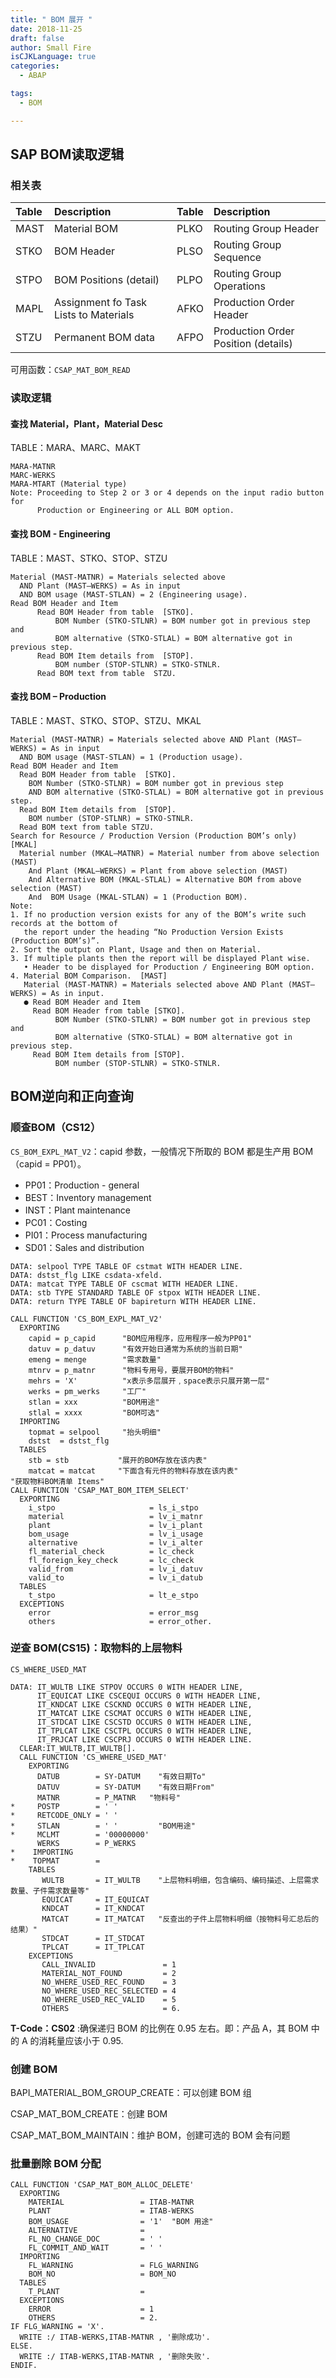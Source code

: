 ```yaml
---
title: " BOM 展开 "
date: 2018-11-25
draft: false
author: Small Fire
isCJKLanguage: true
categories: 
  - ABAP

tags: 
  - BOM

---
```



## SAP BOM读取逻辑

### 相关表

| Table | Description                           | Table | Description                         |
| :---- | :------------------------------------ | :---- | :---------------------------------- |
| MAST  | Material BOM                          | PLKO  | Routing Group Header                |
| STKO  | BOM Header                            | PLSO  | Routing Group Sequence              |
| STPO  | BOM Positions (detail)                | PLPO  | Routing Group Operations            |
| MAPL  | Assignment fo Task Lists to Materials | AFKO  | Production Order Header             |
| STZU  | Permanent BOM data                    | AFPO  | Production Order Position (details) |


可用函数：`CSAP_MAT_BOM_READ`

### 读取逻辑 ###

#### 查找 Material，Plant，Material Desc

TABLE：MARA、MARC、MAKT

```ABAP
MARA-MATNR    
MARC-WERKS   
MARA-MTART (Material type)
Note: Proceeding to Step 2 or 3 or 4 depends on the input radio button for 
      Production or Engineering or ALL BOM option.
```

#### 查找 BOM - Engineering

TABLE：MAST、STKO、STOP、STZU

```ABAP
Material (MAST-MATNR) = Materials selected above
  AND Plant (MAST–WERKS) = As in input 
  AND BOM usage (MAST-STLAN) = 2 (Engineering usage).
Read BOM Header and Item
      Read BOM Header from table  [STKO].
          BOM Number (STKO-STLNR) = BOM number got in previous step and
          BOM alternative (STKO-STLAL) = BOM alternative got in previous step.
      Read BOM Item details from  [STOP].
          BOM number (STOP-STLNR) = STKO-STNLR.
      Read BOM text from table  STZU.
```

#### 查找 BOM – Production

TABLE：MAST、STKO、STOP、STZU、MKAL

```ABAP
Material (MAST-MATNR) = Materials selected above AND Plant (MAST–WERKS) = As in input 
  AND BOM usage (MAST-STLAN) = 1 (Production usage).
Read BOM Header and Item
  Read BOM Header from table  [STKO].
    BOM Number (STKO-STLNR) = BOM number got in previous step
    AND BOM alternative (STKO-STLAL) = BOM alternative got in previous step.
  Read BOM Item details from  [STOP].
    BOM number (STOP-STLNR) = STKO-STNLR.
  Read BOM text from table STZU.
Search for Resource / Production Version (Production BOM’s only)   [MKAL]
  Material number (MKAL–MATNR) = Material number from above selection (MAST) 
    And Plant (MKAL–WERKS) = Plant from above selection (MAST)
    And Alternative BOM (MKAL-STLAL) = Alternative BOM from above selection (MAST) 
    And  BOM Usage (MKAL-STLAN) = 1 (Production BOM).
Note:
1. If no production version exists for any of the BOM’s write such records at the bottom of 
   the report under the heading “No Production Version Exists (Production BOM’s)”.
2. Sort the output on Plant, Usage and then on Material.
3. If multiple plants then the report will be displayed Plant wise.
   • Header to be displayed for Production / Engineering BOM option.
4. Material BOM Comparison.  [MAST]
   Material (MAST-MATNR) = Materials selected above AND Plant (MAST–WERKS) = As in input.
   ● Read BOM Header and Item
  	 Read BOM Header from table [STKO].
    	  BOM Number (STKO-STLNR) = BOM number got in previous step and
    	  BOM alternative (STKO-STLAL) = BOM alternative got in previous step.
  	 Read BOM Item details from [STOP].
          BOM number (STOP-STLNR) = STKO-STNLR.
```

## BOM逆向和正向查询 ##

### 顺查BOM（CS12）

`CS_BOM_EXPL_MAT_V2`：capid 参数，一般情况下所取的 BOM 都是生产用 BOM（capid = PP01）。

- PP01：Production - general 
- BEST：Inventory management
- INST：Plant maintenance
- PC01：Costing
- PI01：Process manufacturing
- SD01：Sales and distribution

```ABAP
DATA: selpool TYPE TABLE OF cstmat WITH HEADER LINE.
DATA: dstst_flg LIKE csdata-xfeld.
DATA: matcat TYPE TABLE OF cscmat WITH HEADER LINE.
DATA: stb TYPE STANDARD TABLE OF stpox WITH HEADER LINE.
DATA: return TYPE TABLE OF bapireturn WITH HEADER LINE.

CALL FUNCTION 'CS_BOM_EXPL_MAT_V2'
  EXPORTING
    capid = p_capid      "BOM应用程序，应用程序一般为PP01"
    datuv = p_datuv      "有效开始日通常为系统的当前日期"
    emeng = menge        "需求数量"
    mtnrv = p_matnr      "物料专用号，要展开BOM的物料"
    mehrs = 'X'          "x表示多层展开﹐space表示只展开第一层"
    werks = pm_werks     "工厂"
    stlan = xxx          "BOM用途"
    stlal = xxxx         "BOM可选"
  IMPORTING
    topmat = selpool     "抬头明细"
    dstst  = dstst_flg
  TABLES
    stb = stb           "展开的BOM存放在该内表"
    matcat = matcat     "下面含有元件的物料存放在该内表"
"获取物料BOM清单 Items"
CALL FUNCTION 'CSAP_MAT_BOM_ITEM_SELECT'
  EXPORTING
    i_stpo                     = ls_i_stpo
    material                   = lv_i_matnr
    plant                      = lv_i_plant
    bom_usage                  = lv_i_usage
    alternative                = lv_i_alter
    fl_material_check          = lc_check
    fl_foreign_key_check       = lc_check
    valid_from                 = lv_i_datuv
    valid_to                   = lv_i_datub
  TABLES
    t_stpo                     = lt_e_stpo
  EXCEPTIONS
    error                      = error_msg
    others                     = error_other.
```

### 逆查 BOM(CS15)：取物料的上层物料

`CS_WHERE_USED_MAT`

```ABAP
DATA: IT_WULTB LIKE STPOV OCCURS 0 WITH HEADER LINE,
      IT_EQUICAT LIKE CSCEQUI OCCURS 0 WITH HEADER LINE,
      IT_KNDCAT LIKE CSCKND OCCURS 0 WITH HEADER LINE,
      IT_MATCAT LIKE CSCMAT OCCURS 0 WITH HEADER LINE,
      IT_STDCAT LIKE CSCSTD OCCURS 0 WITH HEADER LINE,
      IT_TPLCAT LIKE CSCTPL OCCURS 0 WITH HEADER LINE,
      IT_PRJCAT LIKE CSCPRJ OCCURS 0 WITH HEADER LINE.
  CLEAR:IT_WULTB,IT_WULTB[].
  CALL FUNCTION 'CS_WHERE_USED_MAT'
    EXPORTING
      DATUB        = SY-DATUM    "有效日期To"
      DATUV        = SY-DATUM    "有效日期From"
      MATNR        = P_MATNR   "物料号"
*     POSTP        = ' '
*     RETCODE_ONLY = ' '
*     STLAN        = ' '         "BOM用途"
*     MCLMT        = '00000000'
      WERKS        = P_WERKS
*    IMPORTING
*    TOPMAT        =
    TABLES
       WULTB       = IT_WULTB    "上层物料明细，包含编码、编码描述、上层需求数量、子件需求数量等"
       EQUICAT     = IT_EQUICAT
       KNDCAT      = IT_KNDCAT
       MATCAT      = IT_MATCAT   "反查出的子件上层物料明细（按物料号汇总后的结果）"
       STDCAT      = IT_STDCAT
       TPLCAT      = IT_TPLCAT
    EXCEPTIONS
       CALL_INVALID               = 1
       MATERIAL_NOT_FOUND         = 2
       NO_WHERE_USED_REC_FOUND    = 3
       NO_WHERE_USED_REC_SELECTED = 4
       NO_WHERE_USED_REC_VALID    = 5
       OTHERS                     = 6.
```

**T-Code：CS02** :确保递归 BOM 的比例在 0.95 左右。即：产品 A，其 BOM 中的 A 的消耗量应该小于 0.95. 

### 创建 BOM

BAPI_MATERIAL_BOM_GROUP_CREATE：可以创建 BOM 组

CSAP_MAT_BOM_CREATE：创建 BOM

CSAP_MAT_BOM_MAINTAIN：维护 BOM，创建可选的 BOM 会有问题

### 批量删除 BOM 分配

```ABAP
CALL FUNCTION 'CSAP_MAT_BOM_ALLOC_DELETE'
  EXPORTING
    MATERIAL                 = ITAB-MATNR
    PLANT                    = ITAB-WERKS
    BOM_USAGE                = '1'  "BOM 用途"
    ALTERNATIVE              =
    FL_NO_CHANGE_DOC         = ' '
    FL_COMMIT_AND_WAIT       = ' '
  IMPORTING
    FL_WARNING               = FLG_WARNING
    BOM_NO                   = BOM_NO
  TABLES
    T_PLANT                  =
  EXCEPTIONS
    ERROR                    = 1
    OTHERS                   = 2.
IF FLG_WARNING = 'X'.
  WRITE :/ ITAB-WERKS,ITAB-MATNR , '删除成功'.
ELSE.
  WRITE :/ ITAB-WERKS,ITAB-MATNR , '删除失败'.
ENDIF.
```






